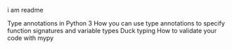 i am readme

Type annotations in Python 3
How you can use type annotations to specify function signatures and variable types
Duck typing
How to validate your code with mypy